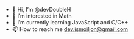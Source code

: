 - 👋 Hi, I’m @devDoubleH
- 👀 I’m interested in Math
- 🌱 I’m currently learning JavaScript and C/C++
- 📫 How to reach me dev.ismoiljon@gmail.com
